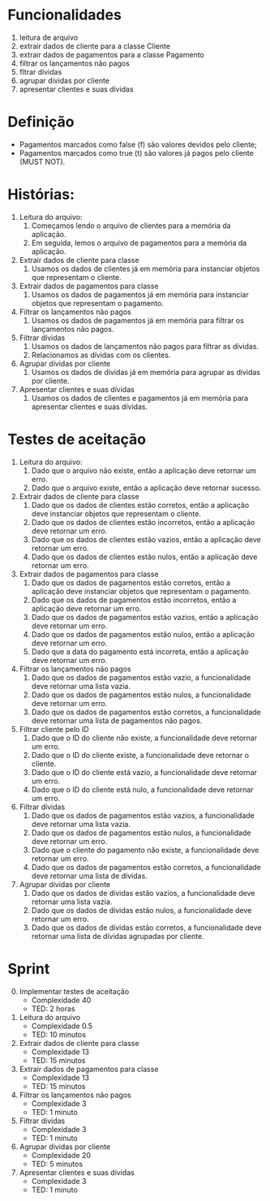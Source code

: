 # Funcionalidades

1. leitura de arquivo
2. extrair dados de cliente para a classe Cliente
3. extrair dados de pagamentos para a classe Pagamento
4. filtrar os lançamentos não pagos
5. fltrar dívidas
6. agrupar dívidas por cliente
7. apresentar clientes e suas dívidas

# Definição
- Pagamentos marcados como false (f) são valores devidos pelo cliente;
- Pagamentos marcados como true (t) são valores já pagos pelo cliente (MUST NOT).

# Histórias:
1. Leitura do arquivo:
   1. Começamos lendo o arquivo de clientes para a memória da aplicação.
   2. Em seguida, lemos o arquivo de pagamentos para a memória da aplicação.
2. Extrair dados de cliente para classe
   1. Usamos os dados de clientes já em memória para instanciar objetos que representam o cliente.
3. Extrair dados de pagamentos para classe
   1. Usamos os dados de pagamentos já em memória para instanciar objetos que representam o pagamento.
4. Filtrar os lançamentos não pagos
   1. Usamos os dados de pagamentos já em memória para filtrar os lançamentos não pagos.
5. Filtrar dívidas
   1. Usamos os dados de lançamentos não pagos para filtrar as dívidas.
   2. Relacionamos as dívidas com os clientes.
6. Agrupar dívidas por cliente
   1. Usamos os dados de dívidas já em memória para agrupar as dívidas por cliente.
7. Apresentar clientes e suas dívidas
   1. Usamos os dados de clientes e pagamentos já em memória para apresentar clientes e suas dívidas.

# Testes de aceitação
1. Leitura do arquivo:
   1. Dado que o arquivo não existe, então a aplicação deve retornar um erro.
   2. Dado que o arquivo existe, então a aplicação deve retornar sucesso.
2. Extrair dados de cliente para classe
   1. Dado que os dados de clientes estão corretos, então a aplicação deve instanciar objetos que representam o cliente.
   2. Dado que os dados de clientes estão incorretos, então a aplicação deve retornar um erro.
   3. Dado que os dados de clientes estão vazios, então a aplicação deve retornar um erro.
   4. Dado que os dados de clientes estão nulos, então a aplicação deve retornar um erro.
3. Extrair dados de pagamentos para classe
   1. Dado que os dados de pagamentos estão corretos, então a aplicação deve instanciar objetos que representam o pagamento.
   2. Dado que os dados de pagamentos estão incorretos, então a aplicação deve retornar um erro.
   3. Dado que os dados de pagamentos estão vazios, então a aplicação deve retornar um erro.
   4. Dado que os dados de pagamentos estão nulos, então a aplicação deve retornar um erro.
   5. Dado que a data do pagamento está incorreta, então a aplicação deve retornar um erro.
4. Filtrar os lançamentos não pagos
   1. Dado que os dados de pagamentos estão vazio, a funcionalidade deve retornar uma lista vazia.
   2. Dado que os dados de pagamentos estão nulos, a funcionalidade deve retornar um erro.
   3. Dado que os dados de pagamentos estão corretos, a funcionalidade deve retornar uma lista de pagamentos não pagos.
5. Filtrar cliente pelo ID
   1. Dado que o ID do cliente não existe, a funcionalidade deve retornar um erro.
   2. Dado que o ID do cliente existe, a funcionalidade deve retornar o cliente.
   3. Dado que o ID do cliente está vazio, a funcionalidade deve retornar um erro.
   4. Dado que o ID do cliente está nulo, a funcionalidade deve retornar um erro.
6. Filtrar dívidas
   1. Dado que os dados de pagamentos estão vazios, a funcionalidade deve retornar uma lista vazia.
   2. Dado que os dados de pagamentos estão nulos, a funcionalidade deve retornar um erro.
   3. Dado que o cliente do pagamento não existe, a funcionalidade deve retornar um erro.
   4. Dado que os dados de pagamentos estão corretos, a funcionalidade deve retornar uma lista de dívidas.
7. Agrupar dívidas por cliente
   1. Dado que os dados de dívidas estão vazios, a funcionalidade deve retornar uma lista vazia.
   2. Dado que os dados de dívidas estão nulos, a funcionalidade deve retornar um erro.
   3. Dado que os dados de dívidas estão corretos, a funcionalidade deve retornar uma lista de dívidas agrupadas por cliente.

# Sprint
0. Implementar testes de aceitação
   - Complexidade 40
   - TED: 2 horas
1. Leitura do arquivo
   - Complexidade 0.5
   - TED: 10 minutos
2. Extrair dados de cliente para classe
   - Complexidade 13
   - TED: 15 minutos
3. Extrair dados de pagamentos para classe
   - Complexidade 13
   - TED: 15 minutos
4. Filtrar os lançamentos não pagos
   - Complexidade 3
   - TED: 1 minuto
5. Filtrar dividas
   - Complexidade 3
   - TED: 1 minuto
6. Agrupar dividas por cliente
   - Complexidade 20
   - TED: 5 minutos
7. Apresentar clientes e suas dívidas
   - Complexidade 3
   - TED: 1 minuto
